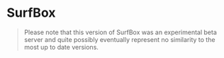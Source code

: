 # SurfBox

> Please note that this version of SurfBox was an experimental beta server and quite possibly eventually represent no similarity to the most up to date versions.

